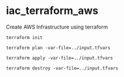 # iac_terraform_aws
Create AWS Infrastructure using terraform

```
terraform init
```

```
terraform plan -var-file=../input.tfvars
```

```
terraform apply -var-file=../input.tfvars
```

```
terraform destroy -var-file=../input.tfvars
```